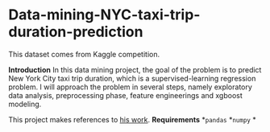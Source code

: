# Data-mining-NYC-taxi-trip-duration-prediction
This dataset comes from Kaggle competition.

**Introduction**
In this data mining project, the goal of the problem is to predict New York City taxi trip duration, which is a supervised-learning regression problem. I will approach the problem in several steps, namely  exploratory data analysis, preprocessing phase, feature engineerings and xgboost modeling.

This project makes references to [his work](https://github.com/mxbi/mlnd-capstone).
**Requirements**
*``pandas``
*``numpy``
*


